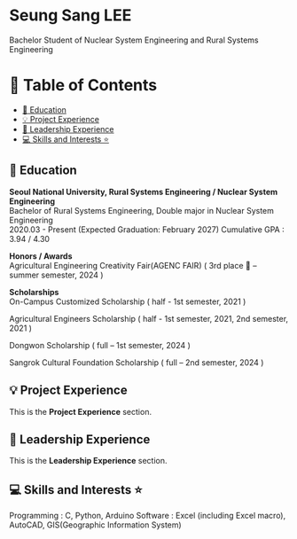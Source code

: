 # Seung Sang LEE

Bachelor Student of Nuclear System Engineering and Rural Systems Engineering

# 📖 Table of Contents

- [📖 Education](#-education)
- [💡 Project Experience](#-project-experience)
- [🚩 Leadership Experience](#-leadership-experience)
- [💻 Skills and Interests ⭐](#-skills-and-interests-)

## 📖 Education
**Seoul National University, Rural Systems Engineering / Nuclear System Engineering**  
Bachelor of Rural Systems Engineering, Double major in Nuclear System Engineering   
2020.03 - Present (Expected Graduation: February 2027) 
Cumulative GPA : 3.94 / 4.30  

**Honors / Awards**  
Agricultural Engineering Creativity Fair(AGENC FAIR)	( 3rd place 🥉 – summer semester, 2024 )

**Scholarships**  
On-Campus Customized Scholarship ( half - 1st semester, 2021 )  

Agricultural Engineers Scholarship ( half - 1st semester, 2021, 2nd semester, 2021 )  

Dongwon Scholarship ( full – 1st semester, 2024 )  

Sangrok Cultural Foundation Scholarship ( full – 2nd semester, 2024 )  

## 💡 Project Experience
This is the **Project Experience** section.

## 🚩 Leadership Experience
This is the **Leadership Experience** section.

## 💻 Skills and Interests ⭐
Programming : C, Python, Arduino
Software : Excel (including Excel macro), AutoCAD, GIS(Geographic Information System)

